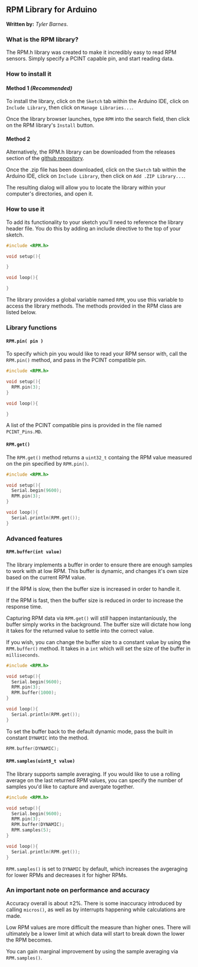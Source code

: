 ## **RPM Library** for Arduino

**Written by:** _Tyler Barnes_. 

### **What is the RPM library?**

The RPM.h library was created to make it incredibly easy to read RPM sensors. Simply specify a PCINT capable pin, and start reading data. 



### **How to install it**

#### **Method 1** _(Recommended)_
To install the library, click on the `Sketch` tab within the Arduino IDE, click on `Include Library`, then click on `Manage Libraries...`. 

Once the library browser launches, type `RPM` into the search field, then click on the RPM library's `Install` button. 

#### **Method 2**
Alternatively, the RPM.h library can be downloaded from the releases section of the [github repository](https://github.com/Tyler-Barnes/RPM). 

Once the .zip file has been downloaded, click on the `Sketch` tab within the Arduino IDE, click on `Include Library`, then click on `Add .ZIP Library...`. 

The resulting dialog will allow you to locate the library within your computer's directories, and open it. 


### **How to use it**
To add its functionality to your sketch you'll need to reference the library header file. You do this by adding an include directive to the top of your sketch.

```c++
#include <RPM.h>

void setup(){

}

void loop(){

}

```

The library provides a global variable named `RPM`, you use this variable to access the library methods. The methods provided in the RPM class are listed below.

### **Library functions**

#### **`RPM.pin( pin )`** 

To specify which pin you would like to read your RPM sensor with, call the `RPM.pin()` method, and pass in the PCINT compatible pin. 

```c++
#include <RPM.h>

void setup(){
  RPM.pin(3); 
}

void loop(){

}
```

A list of the PCINT compatible pins is provided in the file named `PCINT_Pins.MD`. 

#### **`RPM.get()`** 

The `RPM.get()` method returns a `uint32_t` containg the RPM value measured on the pin specified by `RPM.pin()`. 

```c++
#include <RPM.h>

void setup(){
  Serial.begin(9600); 
  RPM.pin(3); 
}

void loop(){
  Serial.println(RPM.get());
}
```

### **Advanced features**

#### **`RPM.buffer(int value)`** 

The library implements a buffer in order to ensure there are enough samples to work with at low RPM. This buffer is dynamic, and changes it's own size based on the current RPM value. 

If the RPM is slow, then the buffer size is increased in order to handle it. 

If the RPM is fast, then the buffer size is reduced in order to increase the response time. 

Capturing RPM data via `RPM.get()` will _still_ happen instantaniously, the buffer simply works in the background. The buffer size will dictate how long it takes for the returned value to settle into the correct value.

If you wish, you can change the buffer size to a constant value by using the `RPM.buffer()` method. It takes in a `int` which will set the size of the buffer in `milliseconds`.   

```c++
#include <RPM.h>

void setup(){
  Serial.begin(9600); 
  RPM.pin(3); 
  RPM.buffer(1000); 
}

void loop(){
  Serial.println(RPM.get());
}
```

To set the buffer back to the default dynamic mode, pass the built in constant `DYNAMIC` into the method. 

```c++
RPM.buffer(DYNAMIC); 
```  

#### **`RPM.samples(uint8_t value)`**

The library supports sample averaging. If you would like to use a rolling average on the last returned RPM values, you can specify the number of samples you'd like to capture and avergate together.

```c++
#include <RPM.h>

void setup(){
  Serial.begin(9600); 
  RPM.pin(3); 
  RPM.buffer(DYNAMIC);
  RPM.samples(5);  
}

void loop(){
  Serial.println(RPM.get());
}
```

`RPM.samples()` is set to `DYNAMIC` by default, which increases the avgeraging for lower RPMs and decreases it for higher RPMs. 

### **An important note on performance and accuracy**

Accuracy overall is about ±2%. There is some inaccuracy introduced by calling `micros()`, as well as by interrupts happening while calculations are made. 

Low RPM values are more difficult the measure than higher ones. There will ultimately be a lower limit at which data will start to break down the lower the RPM becomes.


You can gain marginal improvement by using the sample averaging via `RPM.samples()`.